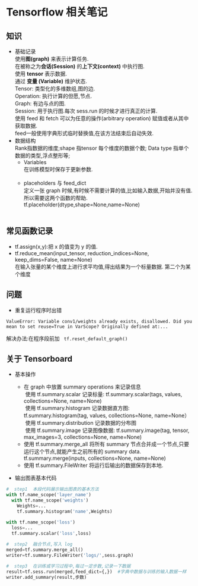 # Tensorflow 相关笔记
 
## 知识
* 基础记录  
使用**图(graph)** 来表示计算任务.<br>
在被称之为**会话(Session)** 的**上下文(context)** 中执行图.<br>
使用 **tensor** 表示数据.<br>
通过 **变量 (Variable)** 维护状态.<br>
Tensor: 类型化的多维数组,图的边. <br>
Operation: 执行计算的但愿,节点.<br>
Graph: 有边与点的图.<br>
Session: 用于执行图.每次 sess.run 的时候才进行真正的计算.<br>
使用 feed 和 fetch 可以为任意的操作(arbitrary operation) 赋值或者从其中获取数据.<br>
feed一般使用字典形式临时替换值,在该方法结束后自动失效.<br>
* 数据结构   <br>
Rank指数据的维度;shape 指tensor 每个维度的数据个数; Data type 指单个数据的类型,浮点整形等; <br>
	* Variables <br>
	  在训练模型时保存于更新参数.<br>  
  	* placeholders 与 feed_dict <br>
	  定义一张 graph 时候,有时候不需要计算的值,比如输入数据,开始并没有值.所以需要这两个函数的帮助.<br>
	  tf.placeholder(dtype,shape=None,name=None)<br>
  
  
## 常见函数记录<br>
* tf.assign(x,y):把 x 的值变为 y 的值.
* tf.reduce_mean(input_tensor, reduction_indices=None, keep_dims=False, name=None)      <br> 
在输入张量的某个维度上进行求平均值,得出结果为一个标量数据. 第二个为某个维度

## 问题
* 重复运行程序时出错  
```shell
ValueError: Variable conv1/weights already exists, disallowed. Did you mean to set reuse=True in VarScope? Originally defined at:...
```
解决办法:在程序段前加  
`tf.reset_default_graph()`

## 关于 Tensorboard
* 基本操作
	* 在 graph 中放置 summary operations 来记录信息 <br>
	  使用 tf.summary.scalar 记录标量: tf.summary.scalar(tags, values, collections=None, name=None) <br>
	  使用 tf.summary.histogram 记录数据直方图: tf.summary.histogram(tag, values, collections=None, name=None）<br>
	  使用 tf.summary.distribution 记录数据的分布图<br>
	  使用 tf.summary.image 记录图像数据: tf.summary.image(tag, tensor, max_images=3, collections=None, name=None)<br>
	* 使用 tf.summary.merge_all 将所有 summary 节点合并成一个节点,只要运行这个节点,就能产生之前所有的 summary data. <br>				tf.summary.merge(inputs, collections=None, name=None)<br>
	* 使用 tf.summary.FileWriter 将运行后输出的数据保存到本地.  <br>

 * 输出图表基本代码
 ```python
 #  step1  本段代码展示输出图表的基本方法
 with tf.name_scope('layer_name')
   with tf.name_scope('weights')
     Weights=...
     tf.summary.histogram('name',Weights)
 
 with tf.name_scope('loss')
   loss=...
   tf.summary.scalar('loss',loss)  
   
 #  step2  融合节点,写入 log
 merged=tf.summary.merge_all()
 writer=tf.summary.FileWriter('logs/',sess.graph)
 
 #  step3  在训练或学习过程中,每过一定步数,记录一下数据 
 result=tf.sess.run(merged,feed_dict={,})  #字典中数据与训练的输入数据一样
 writer.add_summary(result,步数)
 
 ```

